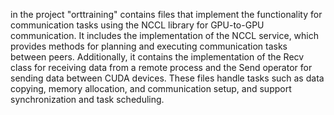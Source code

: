 in the project "orttraining" contains files that implement the functionality for communication tasks using the NCCL library for GPU-to-GPU communication. It includes the implementation of the NCCL service, which provides methods for planning and executing communication tasks between peers. Additionally, it contains the implementation of the Recv class for receiving data from a remote process and the Send operator for sending data between CUDA devices. These files handle tasks such as data copying, memory allocation, and communication setup, and support synchronization and task scheduling.